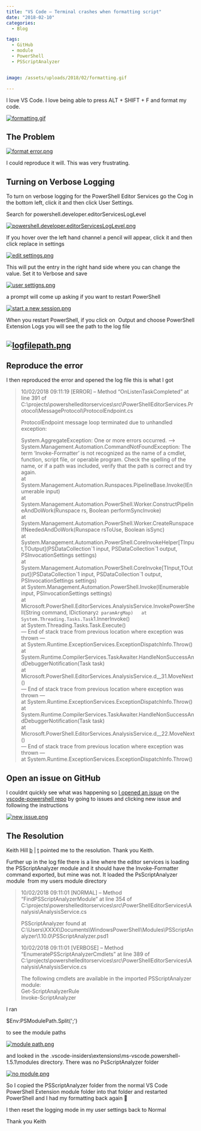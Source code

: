 ```yaml
---
title: "VS Code – Terminal crashes when formatting script"
date: "2018-02-10" 
categories:
  - Blog

tags:
  - GitHub 
  - module
  - PowerShell
  - PSScriptAnalyzer


image: /assets/uploads/2018/02/formatting.gif

---
```

I love VS Code. I love being able to press ALT + SHIFT + F and format my code.

[![formatting.gif](https://blog.robsewell.com/assets/uploads/2018/02/formatting.gif)](https://blog.robsewell.com/assets/uploads/2018/02/formatting.gif)


The Problem
-----------

[![format error.png](https://blog.robsewell.com/assets/uploads/2018/02/format-error.png)](https://blog.robsewell.com/assets/uploads/2018/02/format-error.png)

I could reproduce it will. This was very frustrating.

Turning on Verbose Logging
--------------------------

To turn on verbose logging for the PowerShell Editor Services go the Cog in the bottom left, click it and then click User Settings.

Search for powershell.developer.editorServicesLogLevel

[![powershell.developer.editorServicesLogLevel.png](https://blog.robsewell.com/assets/uploads/2018/02/powershell.developer.editorServicesLogLevel.png)](https://blog.robsewell.com/assets/uploads/2018/02/powershell.developer.editorServicesLogLevel.png)

If you hover over the left hand channel a pencil will appear, click it and then click replace in settings

[![edit settings.png](https://blog.robsewell.com/assets/uploads/2018/02/edit-settings.png)](https://blog.robsewell.com/assets/uploads/2018/02/edit-settings.png)

This will put the entry in the right hand side where you can change the value. Set it to Verbose and save

[![user settigns.png](https://blog.robsewell.com/assets/uploads/2018/02/user-settigns.png)](https://blog.robsewell.com/assets/uploads/2018/02/user-settigns.png)

a prompt will come up asking if you want to restart PowerShell

[![start a new session.png](https://blog.robsewell.com/assets/uploads/2018/02/start-a-new-session.png)](https://blog.robsewell.com/assets/uploads/2018/02/start-a-new-session.png)

When you restart PowerShell, if you click on  Output and choose PowerShell Extension Logs you will see the path to the log file

[![logfilepath.png](https://blog.robsewell.com/assets/uploads/2018/02/logfilepath.png)](https://blog.robsewell.com/assets/uploads/2018/02/logfilepath.png)
-----------------------------------------------------------------------------------------------------------

Reproduce the error
-------------------

I then reproduced the error and opened the log file this is what I got

> 10/02/2018 09:11:19 \[ERROR\] – Method “OnListenTaskCompleted” at line 391 of C:\\projects\\powershelleditorservices\\src\\PowerShellEditorServices.Protocol\\MessageProtocol\\ProtocolEndpoint.cs
> 
> ProtocolEndpoint message loop terminated due to unhandled exception:
> 
> System.AggregateException: One or more errors occurred. —> System.Management.Automation.CommandNotFoundException: The term ‘Invoke-Formatter’ is not recognized as the name of a cmdlet, function, script file, or operable program. Check the spelling of the name, or if a path was included, verify that the path is correct and try again.  
> at System.Management.Automation.Runspaces.PipelineBase.Invoke(IEnumerable input)  
> at System.Management.Automation.PowerShell.Worker.ConstructPipelineAndDoWork(Runspace rs, Boolean performSyncInvoke)  
> at System.Management.Automation.PowerShell.Worker.CreateRunspaceIfNeededAndDoWork(Runspace rsToUse, Boolean isSync)  
> at System.Management.Automation.PowerShell.CoreInvokeHelper\[TInput,TOutput\](PSDataCollection\`1 input, PSDataCollection\`1 output, PSInvocationSettings settings)  
> at System.Management.Automation.PowerShell.CoreInvoke\[TInput,TOutput\](PSDataCollection\`1 input, PSDataCollection\`1 output, PSInvocationSettings settings)  
> at System.Management.Automation.PowerShell.Invoke(IEnumerable input, PSInvocationSettings settings)  
> at Microsoft.PowerShell.EditorServices.AnalysisService.InvokePowerShell(String command, IDictionary`2 paramArgMap)  
> at System.Threading.Tasks.Task`1.InnerInvoke()  
> at System.Threading.Tasks.Task.Execute()  
> — End of stack trace from previous location where exception was thrown —  
> at System.Runtime.ExceptionServices.ExceptionDispatchInfo.Throw()  
> at System.Runtime.CompilerServices.TaskAwaiter.HandleNonSuccessAndDebuggerNotification(Task task)  
> at Microsoft.PowerShell.EditorServices.AnalysisService.<InvokePowerShellAsync>d__31.MoveNext()  
> — End of stack trace from previous location where exception was thrown —  
> at System.Runtime.ExceptionServices.ExceptionDispatchInfo.Throw()  
> at System.Runtime.CompilerServices.TaskAwaiter.HandleNonSuccessAndDebuggerNotification(Task task)  
> at Microsoft.PowerShell.EditorServices.AnalysisService.<Format>d__22.MoveNext()  
> — End of stack trace from previous location where exception was thrown —  
> at System.Runtime.ExceptionServices.ExceptionDispatchInfo.Throw()

Open an issue on GitHub
-----------------------

I couldnt quickly see what was happening so [I opened an issue](https://github.com/PowerShell/vscode-powershell/issues/1193) on the [vscode-powershell repo](https://github.com/PowerShell/vscode-powershell) by going to issues and clicking new issue and following the instructions

[![new issue.png](https://blog.robsewell.com/assets/uploads/2018/02/new-issue.png)](https://blog.robsewell.com/assets/uploads/2018/02/new-issue.png)

The Resolution
--------------

Keith Hill [b](https://rkeithhill.wordpress.com/) | [t](https://twitter.com/r_keith_hill) pointed me to the resolution. Thank you Keith.

Further up in the log file there is a line where the editor services is loading the PSScriptAnalyzer module and it should have the Invoke-Formatter command exported, but mine was not. It loaded the PsScriptAnalyzer module  from my users module directory

> 10/02/2018 09:11:01 \[NORMAL\] – Method “FindPSScriptAnalyzerModule” at line 354 of C:\\projects\\powershelleditorservices\\src\\PowerShellEditorServices\\Analysis\\AnalysisService.cs
> 
> PSScriptAnalyzer found at C:\\Users\\XXXX\\Documents\\WindowsPowerShell\\Modules\\PSScriptAnalyzer\\1.10.0\\PSScriptAnalyzer.psd1
> 
> 10/02/2018 09:11:01 \[VERBOSE\] – Method “EnumeratePSScriptAnalyzerCmdlets” at line 389 of C:\\projects\\powershelleditorservices\\src\\PowerShellEditorServices\\Analysis\\AnalysisService.cs
> 
> The following cmdlets are available in the imported PSScriptAnalyzer module:  
> Get-ScriptAnalyzerRule  
> Invoke-ScriptAnalyzer

I ran

$Env:PSModulePath.Split(';')

to see the module paths

[![module path.png](https://blog.robsewell.com/assets/uploads/2018/02/module-path.png)](https://blog.robsewell.com/assets/uploads/2018/02/module-path.png)

and looked in the .vscode-insiders\\extensions\\ms-vscode.powershell-1.5.1\\modules directory. There was no PsScriptAnalyzer folder

[![no module.png](https://blog.robsewell.com/assets/uploads/2018/02/no-module.png)](https://blog.robsewell.com/assets/uploads/2018/02/no-module.png)

So I copied the PSScriptAnalyzer folder from the normal VS Code PowerShell Extension module folder into that folder and restarted PowerShell and I had my formatting back again 🙂

I then reset the logging mode in my user settings back to Normal

Thank you Keith
















